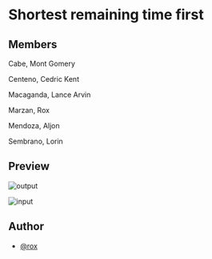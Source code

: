 
# Shortest remaining time first




## Members

Cabe, Mont Gomery

Centeno, Cedric Kent

Macaganda, Lance Arvin

Marzan, Rox

Mendoza, Aljon

Sembrano, Lorin


## Preview

![output](https://i.ibb.co/g9G3wRQ/Screen-Shot-2024-04-24-at-7-09-44-PM.png)

![input](https://i.ibb.co/cDc86gQ/Screen-Shot-2024-04-24-at-7-09-50-PM.png)

## Author

- [@rox](https://github.com/dev-140)

